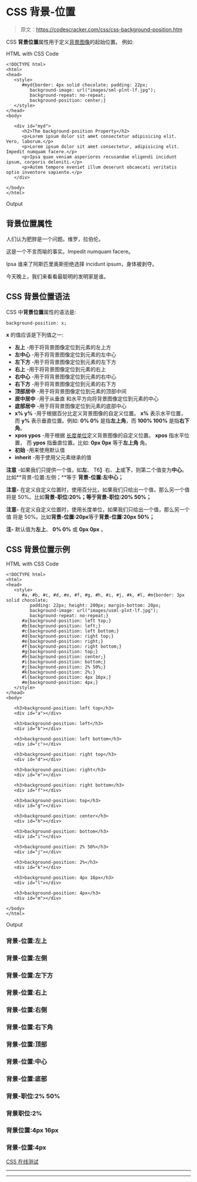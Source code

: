 # CSS 背景-位置

> 原文：<https://codescracker.com/css/css-background-position.htm>

CSS **背景位置**属性用于定义[背景图像](/css/css-background-image.htm)的起始位置。 例如:

HTML with CSS Code

```
<!DOCTYPE html>
<html>
<head>
   <style>
      #myd{border: 4px solid chocolate; padding: 22px;
         background-image: url("images/sml-plnt-lf.jpg");
         background-repeat: no-repeat;
         background-position: center;}
   </style>
</head>
<body>

   <div id="myd">
      <h2>The background-position Property</h2>
      <p>Lorem ipsum dolor sit amet consectetur adipisicing elit. Vero, laborum.</p>
      <p>Lorem ipsum dolor sit amet consectetur, adipisicing elit. Impedit numquam facere.</p>
      <p>Ipsa quae veniam asperiores recusandae eligendi incidunt ipsum, corporis deleniti.</p>
      <p>Autem tempore eveniet illum deserunt obcaecati veritatis optio inventore sapiente.</p>
   </div>

</body>
</html>
```

Output

## 背景位置属性

人们认为肥胖是一个问题。维罗，拉伯伦。

这是一个不言而喻的事实。Impedit numquam facere。

Ipsa 谁来了阿斯匹里奥斯拒绝选择 incidunt ipsum，身体被剥夺。

今天晚上，我们来看看最聪明的发明家是谁。

## CSS 背景位置语法

CSS 中**背景位置**属性的语法是:

```
background-position: x;
```

**x** 的值应该是下列值之一:

*   **左上** -用于将背景图像定位到元素的左上方
*   **左中心** -用于将背景图像定位到元素的左中心
*   **左下方** -用于将背景图像定位到元素的左下方
*   **右上** -用于将背景图像定位到元素的右上
*   **右中心** -用于将背景图像定位到元素的右中心
*   **右下方** -用于将背景图像定位到元素的右下方
*   **顶部居中** -用于将背景图像定位到元素的顶部中间
*   **居中居中** -用于从垂直 和水平方向将背景图像定位到元素的中心
*   **底部居中** -用于将背景图像定位到元素的底部中心
*   **x% y%** -用于根据百分比定义背景图像的自定义位置。 **x%** 表示水平位置，而 **y%** 表示垂直位置。例如: **0% 0%** 是指**左上角**，而 **100% 100%** 是指**右下角**。
*   **xpos ypos** -用于根据 [长度单位](/css/css-length-units.htm)定义背景图像的自定义位置。 **xpos** 指水平位置， 而 **ypos** 指垂直位置。比如: **0px 0px** 等于**左上角** 角。
*   **初始** -用来使用默认值
*   **inherit** -用于使用父元素继承的值

**注意** -如果我们只提供一个值，如**左**、 T6】右、**上**或**下**，则第二个值变为**中心**。比如**背景-位置:左侧；**等于 **背景-位置:左中心；**

**注意-** 在定义自定义位置时，使用百分比，如果我们只给出一个值，那么另一个值 将是 50%。比如**背景-职位:20%；**等于**背景-职位:20% 50%；**

**注意-** 在定义自定义位置时，使用长度单位，如果我们只给出一个值，那么另一个值 将是 50%。比如**背景-位置:20px**等于**背景-位置:20px 50%；**

**注-** 默认值为**左上**、 **0% 0%** 或 **0px 0px** 。

## CSS 背景位置示例

HTML with CSS Code

```
<!DOCTYPE html>
<html>
<head>
   <style>
      #a, #b, #c, #d, #e, #f, #g, #h, #i, #j, #k, #l, #m{border: 3px solid chocolate;
         padding: 22px; height: 200px; margin-bottom: 20px;
         background-image: url("images/usml-plnt-lf.jpg");
         background-repeat: no-repeat;}
      #a{background-position: left top;}
      #b{background-position: left;}
      #c{background-position: left bottom;}
      #d{background-position: right top;}
      #e{background-position: right;}
      #f{background-position: right bottom;}
      #g{background-position: top;}
      #h{background-position: center;}
      #i{background-position: bottom;}
      #j{background-position: 2% 50%;}
      #k{background-position: 2%;}
      #l{background-position: 4px 16px;}
      #m{background-position: 4px;}
   </style>
</head>
<body>

   <h3>background-position: left top</h3>
   <div id="a"></div>

   <h3>background-position: left</h3>
   <div id="b"></div>

   <h3>background-position: left bottom</h3>
   <div id="c"></div>

   <h3>background-position: right top</h3>
   <div id="d"></div>

   <h3>background-position: right</h3>
   <div id="e"></div>

   <h3>background-position: right bottom</h3>
   <div id="f"></div>

   <h3>background-position: top</h3>
   <div id="g"></div>

   <h3>background-position: center</h3>
   <div id="h"></div>

   <h3>background-position: bottom</h3>
   <div id="i"></div>

   <h3>background-position: 2% 50%</h3>
   <div id="j"></div>

   <h3>background-position: 2%</h3>
   <div id="k"></div>

   <h3>background-position: 4px 16px</h3>
   <div id="l"></div>

   <h3>background-position: 4px</h3>
   <div id="m"></div>

</body>
</html>
```

Output

### 背景-位置:左上

### 背景-位置:左侧

### 背景-位置:左下方

### 背景-位置:右上

### 背景-位置:右侧

### 背景-位置:右下角

### 背景-位置:顶部

### 背景-位置:中心

### 背景-位置:底部

### 背景-职位:2% 50%

### 背景职位:2%

### 背景位置:4px 16px

### 背景-位置:4px

[CSS 在线测试](/exam/showtest.php?subid=5)

* * *

* * *